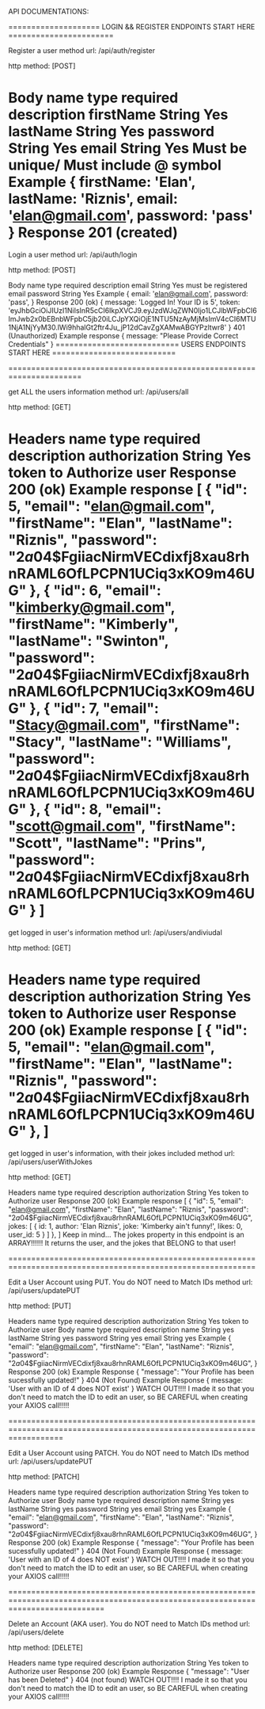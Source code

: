 API DOCUMENTATIONS:

==================== LOGIN && REGISTER ENDPOINTS START HERE =======================

Register a user
method url: /api/auth/register

http method: [POST]

Body
name	type	required	description
firstName	String	Yes	
lastName	String	Yes	
password	String	Yes	
email	String	Yes	Must be unique/ Must include @ symbol
Example
{
    firstName: 'Elan',
    lastName: 'Riznis',
    email: 'elan@gmail.com',
    password: 'pass'
}
Response
201 (created)
=========================================================================

Login a user
method url: /api/auth/login

http method: [POST]

Body
name	type	required	description
email	String	Yes	must be registered email
password	String	Yes	
Example
  {
    email: 'elan@gmail.com',
    password: 'pass',
  }
Response
200 (ok)
{
    message: 'Logged In! Your ID is 5',
    token: 'eyJhbGciOiJIUzI1NiIsInR5cCI6IkpXVCJ9.eyJzdWJqZWN0Ijo1LCJlbWFpbCI6ImJwb2x0bEBnbWFpbC5jb20iLCJpYXQiOjE1NTU5NzAyMjMsImV4cCI6MTU1NjA1NjYyM30.lWi9hhalGt2ftr4Ju_jP12dCavZgXAMwABGYPzltwr8'
}
401 (Unauthorized)
Example response
{ 
message: "Please Provide Correct Credentials"
}
=========================== USERS ENDPOINTS START HERE ===========================

======================================================================

get ALL the users information
method url: /api/users/all

http method: [GET]

Headers
name	type	required	description
authorization	String	Yes	token to Authorize user
Response
200 (ok)
Example response
[
    {
        "id": 5,
        "email": "elan@gmail.com",
        "firstName": "Elan",
        "lastName": "Riznis",
        "password": "$2a$04$FgiiacNirmVECdixfj8xau8rhnRAML6OfLPCPN1UCiq3xKO9m46UG"
    },
    {
        "id": 6,
        "email": "kimberky@gmail.com",
        "firstName": "Kimberly",
        "lastName": "Swinton",
        "password": "$2a$04$FgiiacNirmVECdixfj8xau8rhnRAML6OfLPCPN1UCiq3xKO9m46UG"
    },
    {
        "id": 7,
        "email": "Stacy@gmail.com",
        "firstName": "Stacy",
        "lastName": "Williams",
        "password": "$2a$04$FgiiacNirmVECdixfj8xau8rhnRAML6OfLPCPN1UCiq3xKO9m46UG"
    },
    {
        "id": 8,
        "email": "scott@gmail.com",
        "firstName": "Scott",
        "lastName": "Prins",
        "password": "$2a$04$FgiiacNirmVECdixfj8xau8rhnRAML6OfLPCPN1UCiq3xKO9m46UG"
    }
]
=======================================================================================

get logged in user's information
method url: /api/users/andiviudal

http method: [GET]

Headers
name	type	required	description
authorization	String	Yes	token to Authorize user
Response
200 (ok)
Example response
[
    {
        "id": 5,
        "email": "elan@gmail.com",
        "firstName": "Elan",
        "lastName": "Riznis",
        "password": "$2a$04$FgiiacNirmVECdixfj8xau8rhnRAML6OfLPCPN1UCiq3xKO9m46UG"
    },
]
===================================================================================

get logged in user's information, with their jokes included
method url: /api/users/userWithJokes

http method: [GET]

Headers
name	type	required	description
authorization	String	Yes	token to Authorize user
Response
200 (ok)
Example response
[
    {
        "id": 5,
        "email": "elan@gmail.com",
        "firstName": "Elan",
        "lastName": "Riznis",
        "password": "$2a$04$FgiiacNirmVECdixfj8xau8rhnRAML6OfLPCPN1UCiq3xKO9m46UG",
        jokes: [
            {
                id: 1,
                author: 'Elan Riznis',
                joke: 'Kimberky ain't funny!',
                likes: 0,
                user_id: 5
            }
        ]
    },
]
Keep in mind... The jokes property in this endpoint is an ARRAY!!!!!! It returns the user, and the jokes that BELONG to that user!

============================================================================================================

Edit a User Account using PUT. You do NOT need to Match IDs
method url: /api/users/updatePUT

http method: [PUT]

Headers
name	type	required	description
authorization	String	Yes	token to Authorize user
Body
name	type	required	description
name	String	yes	
lastName	String	yes	
password	String	yes	
email	String	yes	
Example
{
        "email": "elan@gmail.com",
        "firstName": "Elan",
        "lastName": "Riznis",
        "password": "$2a$04$FgiiacNirmVECdixfj8xau8rhnRAML6OfLPCPN1UCiq3xKO9m46UG",
}
Response
200 (ok)
Example Response
{
    "message": "Your Profile has been sucessfully updated!"
}
404 (Not Found)
Example Response
  {
  message: 'User with an ID of 4 does NOT exist'
  }
WATCH OUT!!!! I made it so that you don't need to match the ID to edit an user, so BE CAREFUL when creating your AXIOS call!!!!!

========================================================================================================================

Edit a User Account using PATCH. You do NOT need to Match IDs
method url: /api/users/updatePUT

http method: [PATCH]

Headers
name	type	required	description
authorization	String	Yes	token to Authorize user
Body
name	type	required	description
name	String	yes	
lastName	String	yes	
password	String	yes	
email	String	yes	
Example
{
        "email": "elan@gmail.com",
        "firstName": "Elan",
        "lastName": "Riznis",
        "password": "$2a$04$FgiiacNirmVECdixfj8xau8rhnRAML6OfLPCPN1UCiq3xKO9m46UG",
}
Response
200 (ok)
Example Response
{
    "message": "Your Profile has been sucessfully updated!"
}
404 (Not Found)
Example Response
  {
  message: 'User with an ID of 4 does NOT exist'
  }
WATCH OUT!!!! I made it so that you don't need to match the ID to edit an user, so BE CAREFUL when creating your AXIOS call!!!!!

=================================================================================================================================

Delete an Account (AKA user). You do NOT need to Match IDs
method url: /api/users/delete

http method: [DELETE]

Headers
name	type	required	description
authorization	String	Yes	token to Authorize user
Response
200 (ok)
Example Response
{
    "message": "User has been Deleted"
}
404 (not found)
WATCH OUT!!!! I made it so that you don't need to match the ID to edit an user, so BE CAREFUL when creating your AXIOS call!!!!!

